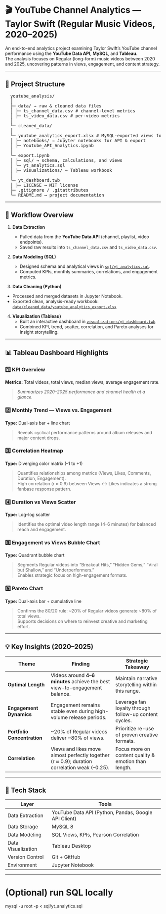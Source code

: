 # 🎬 YouTube Channel Analytics — Taylor Swift (Regular Music Videos, 2020–2025)

An end-to-end analytics project examining Taylor Swift’s YouTube channel performance using the **YouTube Data API**, **MySQL**, and **Tableau**.  
The analysis focuses on Regular (long-form) music videos between 2020 and 2025, uncovering patterns in views, engagement, and content strategy.

---

## 📁 Project Structure

<pre>
  youtube_analysis/
  │
  ├─ data/ → raw & cleaned data files
  │ ├─ ts_channel_data.csv # channel-level metrics
  │ ├─ ts_video_data.csv # per-video metrics
  │
  └─ cleaned_data/
  │
  └─ youtube_analytics_export.xlsx # MySQL-exported views for Tableau
  │ ├─ notebooks/ → Jupyter notebooks for API & export
  │ ├─ Youtube_API_Analytics.ipynb
  │
  └─ export.ipynb
  │ ├─ sql/ → schema, calculations, and views
  │ └─ yt_analytics.sql
  │ ├─ visualizations/ → Tableau workbook
  │
  └─ yt_dashboard.twb
  │ ├─ LICENSE → MIT license
  ├─ .gitignore / .gitattributes
  └─ README.md → project documentation
</pre>

---

## 🧭 Workflow Overview

1. **Data Extraction**
   - Pulled data from the **YouTube Data API** (channel, playlist, video endpoints).  
   - Saved raw results into `ts_channel_data.csv` and `ts_video_data.csv`.

2. **Data Modeling (SQL)**
   - Designed schema and analytical views in [`sql/yt_analytics.sql`](sql/yt_analytics.sql).
   - Computed KPIs, monthly summaries, correlations, and engagement metrics.

  3. **Data Cleaning (Python)**
   - Processed and merged datasets in Jupyter Notebook.  
   - Exported clean, analysis-ready workbook: [`data/cleaned_data/youtube_analytics_export.xlsx`](data/cleaned_data/youtube_analytics_export.xlsx)

4. **Visualization (Tableau)**
   - Built an interactive dashboard in [`visualizations/yt_dashboard.twb`](visualizations/yt_dashboard.twb).  
   - Combined KPI, trend, scatter, correlation, and Pareto analyses for insight storytelling.

---

## 📊 Tableau Dashboard Highlights

### 1️⃣ KPI Overview
**Metrics:** Total videos, total views, median views, average engagement rate.  
> *Summarizes 2020–2025 performance and channel health at a glance.*

### 2️⃣ Monthly Trend — Views vs. Engagement
**Type:** Dual-axis bar + line chart  
> Reveals cyclical performance patterns around album releases and major content drops.

### 3️⃣ Correlation Heatmap
**Type:** Diverging color matrix (–1 to +1)  
> Quantifies relationships among metrics (Views, Likes, Comments, Duration, Engagement).  
> High correlation (r ≈ 0.9) between Views ↔ Likes indicates a strong fanbase response pattern.

### 4️⃣ Duration vs Views Scatter
**Type:** Log–log scatter  
> Identifies the optimal video length range (4–6 minutes) for balanced reach and engagement.

### 5️⃣ Engagement vs Views Bubble Chart
**Type:** Quadrant bubble chart  
> Segments Regular videos into “Breakout Hits,” “Hidden Gems,” “Viral but Shallow,” and “Underperformers.”  
> Enables strategic focus on high-engagement formats.

### 6️⃣ Pareto Chart
**Type:** Dual-axis bar + cumulative line  
> Confirms the 80/20 rule: ~20% of Regular videos generate ~80% of total views.  
> Supports decisions on where to reinvest creative and marketing effort.

---

## 💡 Key Insights (2020–2025)

| Theme | Finding | Strategic Takeaway |
|-------|----------|-------------------|
| **Optimal Length** | Videos around **4–6 minutes** achieve the best view-to-engagement balance. | Maintain narrative storytelling within this range. |
| **Engagement Dynamics** | Engagement remains stable even during high-volume release periods. | Leverage fan loyalty through follow-up content cycles. |
| **Portfolio Concentration** | ~20% of Regular videos deliver ~80% of views. | Prioritize re-use of proven creative formats. |
| **Correlation** | Views and likes move almost perfectly together (r ≈ 0.9); duration correlation weak (–0.25). | Focus more on content quality & emotion than length. |

---

## 🧠 Tech Stack

| Layer | Tools |
|-------|-------|
| Data Extraction | YouTube Data API (Python, Pandas, Google API Client) |
| Data Storage | MySQL 8 |
| Data Modeling | SQL Views, KPIs, Pearson Correlation |
| Data Visualization | Tableau Desktop |
| Version Control | Git + GitHub |
| Environment | Jupyter Notebook |

---
# (Optional) run SQL locally
mysql -u root -p < sql/yt_analytics.sql

